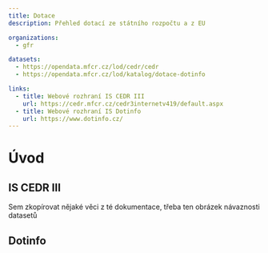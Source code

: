 ```yaml
---
title: Dotace
description: Přehled dotací ze státního rozpočtu a z EU

organizations:
  - gfr

datasets:
  - https://opendata.mfcr.cz/lod/cedr/cedr
  - https://opendata.mfcr.cz/lod/katalog/dotace-dotinfo

links:
  - title: Webové rozhraní IS CEDR III
    url: https://cedr.mfcr.cz/cedr3internetv419/default.aspx
  - title: Webové rozhraní IS Dotinfo
    url: https://www.dotinfo.cz/
---
```


# Úvod

## IS CEDR III

Sem zkopírovat nějaké věci z té dokumentace, třeba ten obrázek návaznosti datasetů

## Dotinfo